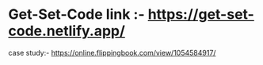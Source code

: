 # Get-Set-Code  link :- https://get-set-code.netlify.app/

case study:- https://online.flippingbook.com/view/1054584917/
